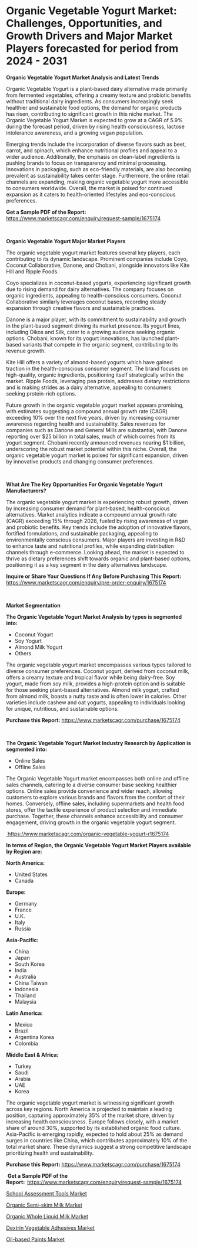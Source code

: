 <p><h1>Organic Vegetable Yogurt Market: Challenges, Opportunities, and Growth Drivers and Major Market Players forecasted for period from 2024 - 2031</h1></p><p><strong>Organic Vegetable Yogurt Market Analysis and Latest Trends</strong></p>
<p><p>Organic Vegetable Yogurt is a plant-based dairy alternative made primarily from fermented vegetables, offering a creamy texture and probiotic benefits without traditional dairy ingredients. As consumers increasingly seek healthier and sustainable food options, the demand for organic products has risen, contributing to significant growth in this niche market. The Organic Vegetable Yogurt Market is expected to grow at a CAGR of 5.9% during the forecast period, driven by rising health consciousness, lactose intolerance awareness, and a growing vegan population.</p><p>Emerging trends include the incorporation of diverse flavors such as beet, carrot, and spinach, which enhance nutritional profiles and appeal to a wider audience. Additionally, the emphasis on clean-label ingredients is pushing brands to focus on transparency and minimal processing. Innovations in packaging, such as eco-friendly materials, are also becoming prevalent as sustainability takes center stage. Furthermore, the online retail channels are expanding, making organic vegetable yogurt more accessible to consumers worldwide. Overall, the market is poised for continued expansion as it caters to health-oriented lifestyles and eco-conscious preferences.</p></p>
<p><strong>Get a Sample PDF of the Report:&nbsp;</strong> <a href="https://www.marketscagr.com/enquiry/request-sample/1675174?utm_campaign=1284&utm_medium=2&utm_source=Github&utm_content=ia&utm_term=13102024&utm_id=organic-vegetable-yogurt">https://www.marketscagr.com/enquiry/request-sample/1675174</a></p>
<p>&nbsp;</p>
<p><strong>Organic Vegetable Yogurt Major Market Players</strong></p>
<p><p>The organic vegetable yogurt market features several key players, each contributing to its dynamic landscape. Prominent companies include Coyo, Coconut Collaborative, Danone, and Chobani, alongside innovators like Kite Hill and Ripple Foods.</p><p>Coyo specializes in coconut-based yogurts, experiencing significant growth due to rising demand for dairy alternatives. The company focuses on organic ingredients, appealing to health-conscious consumers. Coconut Collaborative similarly leverages coconut bases, recording steady expansion through creative flavors and sustainable practices.</p><p>Danone is a major player, with its commitment to sustainability and growth in the plant-based segment driving its market presence. Its yogurt lines, including Oikos and Silk, cater to a growing audience seeking organic options. Chobani, known for its yogurt innovations, has launched plant-based variants that compete in the organic segment, contributing to its revenue growth.</p><p>Kite Hill offers a variety of almond-based yogurts which have gained traction in the health-conscious consumer segment. The brand focuses on high-quality, organic ingredients, positioning itself strategically within the market. Ripple Foods, leveraging pea protein, addresses dietary restrictions and is making strides as a dairy alternative, appealing to consumers seeking protein-rich options.</p><p>Future growth in the organic vegetable yogurt market appears promising, with estimates suggesting a compound annual growth rate (CAGR) exceeding 10% over the next five years, driven by increasing consumer awareness regarding health and sustainability. Sales revenues for companies such as Danone and General Mills are substantial, with Danone reporting over $25 billion in total sales, much of which comes from its yogurt segment. Chobani recently announced revenues nearing $1 billion, underscoring the robust market potential within this niche. Overall, the organic vegetable yogurt market is poised for significant expansion, driven by innovative products and changing consumer preferences.</p></p>
<p>&nbsp;</p>
<p><strong>What Are The Key Opportunities For Organic Vegetable Yogurt Manufacturers?</strong></p>
<p><p>The organic vegetable yogurt market is experiencing robust growth, driven by increasing consumer demand for plant-based, health-conscious alternatives. Market analytics indicate a compound annual growth rate (CAGR) exceeding 15% through 2028, fueled by rising awareness of vegan and probiotic benefits. Key trends include the adoption of innovative flavors, fortified formulations, and sustainable packaging, appealing to environmentally conscious consumers. Major players are investing in R&D to enhance taste and nutritional profiles, while expanding distribution channels through e-commerce. Looking ahead, the market is expected to thrive as dietary preferences shift towards organic and plant-based options, positioning it as a key segment in the dairy alternatives landscape.</p></p>
<p><strong>Inquire or Share Your Questions If Any Before Purchasing This Report:</strong> <a href="https://www.marketscagr.com/enquiry/pre-order-enquiry/1675174?utm_campaign=1284&utm_medium=2&utm_source=Github&utm_content=ia&utm_term=13102024&utm_id=organic-vegetable-yogurt">https://www.marketscagr.com/enquiry/pre-order-enquiry/1675174</a></p>
<p>&nbsp;</p>
<p><strong>Market Segmentation</strong></p>
<p><strong>The Organic Vegetable Yogurt Market Analysis by types is segmented into:</strong></p>
<p><ul><li>Coconut Yogurt</li><li>Soy Yogurt</li><li>Almond Milk Yogurt</li><li>Others</li></ul></p>
<p><p>The organic vegetable yogurt market encompasses various types tailored to diverse consumer preferences. Coconut yogurt, derived from coconut milk, offers a creamy texture and tropical flavor while being dairy-free. Soy yogurt, made from soy milk, provides a high-protein option and is suitable for those seeking plant-based alternatives. Almond milk yogurt, crafted from almond milk, boasts a nutty taste and is often lower in calories. Other varieties include cashew and oat yogurts, appealing to individuals looking for unique, nutritious, and sustainable options.</p></p>
<p><strong>Purchase this Report:&nbsp;</strong><a href="https://www.marketscagr.com/purchase/1675174?utm_campaign=1284&utm_medium=2&utm_source=Github&utm_content=ia&utm_term=13102024&utm_id=organic-vegetable-yogurt">https://www.marketscagr.com/purchase/1675174</a></p>
<p>&nbsp;</p>
<p><strong>The Organic Vegetable Yogurt Market Industry Research by Application is segmented into:</strong></p>
<p><ul><li>Online Sales</li><li>Offline Sales</li></ul></p>
<p><p>The Organic Vegetable Yogurt market encompasses both online and offline sales channels, catering to a diverse consumer base seeking healthier options. Online sales provide convenience and wider reach, allowing customers to explore various brands and flavors from the comfort of their homes. Conversely, offline sales, including supermarkets and health food stores, offer the tactile experience of product selection and immediate purchase. Together, these channels enhance accessibility and consumer engagement, driving growth in the organic vegetable yogurt segment.</p></p>
<p><a href="https://www.marketscagr.com/organic-vegetable-yogurt-r1675174?utm_campaign=1284&utm_medium=2&utm_source=Github&utm_content=ia&utm_term=13102024&utm_id=organic-vegetable-yogurt">&nbsp;https://www.marketscagr.com/organic-vegetable-yogurt-r1675174</a></p>
<p><strong>In terms of Region, the Organic Vegetable Yogurt Market Players available by Region are:</strong></p>
<p>
    <p> <strong> North America: </strong>
        <ul>
            <li>United States</li>
            <li>Canada</li>
        </ul>
        </p> 
    <p> <strong> Europe: </strong>
        <ul>
            <li>Germany</li>
            <li>France</li>
            <li>U.K.</li>
            <li>Italy</li>
            <li>Russia</li>
        </ul>
        </p> 
    <p> <strong> Asia-Pacific: </strong>
        <ul>
            <li>China</li>
            <li>Japan</li>
            <li>South Korea</li>
            <li>India</li>
            <li>Australia</li>
            <li>China Taiwan</li>
            <li>Indonesia</li>
            <li>Thailand</li>
            <li>Malaysia</li>
        </ul>
        </p> 
    <p> <strong> Latin America: </strong>
        <ul>
            <li>Mexico</li>
            <li>Brazil</li>
            <li>Argentina Korea</li>
            <li>Colombia</li>
        </ul>
        </p> 
    <p> <strong> Middle East & Africa: </strong>
        <ul>
            <li>Turkey</li>
            <li>Saudi</li>
            <li>Arabia</li>
            <li>UAE</li>
            <li>Korea</li>
        </ul>
    </p>
    </p>
<p><p>The organic vegetable yogurt market is witnessing significant growth across key regions. North America is projected to maintain a leading position, capturing approximately 35% of the market share, driven by increasing health consciousness. Europe follows closely, with a market share of around 30%, supported by its established organic food culture. Asia-Pacific is emerging rapidly, expected to hold about 25% as demand surges in countries like China, which contributes approximately 10% of the total market share. These dynamics suggest a strong competitive landscape prioritizing health and sustainability.</p></p>
<p><strong>Purchase this Report: </strong><a href="https://www.marketscagr.com/purchase/1675174?utm_campaign=1284&utm_medium=2&utm_source=Github&utm_content=ia&utm_term=13102024&utm_id=organic-vegetable-yogurt">https://www.marketscagr.com/purchase/1675174</a></p>
<p>&nbsp;<strong>Get a Sample PDF of the Report:&nbsp;&nbsp;</strong><a href="https://www.marketscagr.com/enquiry/request-sample/1675174?utm_campaign=1284&utm_medium=2&utm_source=Github&utm_content=ia&utm_term=13102024&utm_id=organic-vegetable-yogurt">https://www.marketscagr.com/enquiry/request-sample/1675174</a></p>
<p><strong></strong></p>
<p><p><a href="https://www.linkedin.com/pulse/digital-transformation-school-assessment-tools-industry-market-pe4ce?utm_campaign=1284&utm_medium=2&utm_source=Github&utm_content=ia&utm_term=13102024&utm_id=organic-vegetable-yogurt">School Assessment Tools Market</a></p><p><a href="https://www.linkedin.com/pulse/organic-semi-skim-milk-landscape-product-spectrum-market-glthe?utm_campaign=1284&utm_medium=2&utm_source=Github&utm_content=ia&utm_term=13102024&utm_id=organic-vegetable-yogurt">Organic Semi-skim Milk Market</a></p><p><a href="https://www.linkedin.com/pulse/global-organic-whole-liquid-milk-market-status-2024-2031-ntpse?utm_campaign=1284&utm_medium=2&utm_source=Github&utm_content=ia&utm_term=13102024&utm_id=organic-vegetable-yogurt">Organic Whole Liquid Milk Market</a></p><p><a href="https://www.linkedin.com/pulse/investment-opportunities-dextrin-vegetable-adhesives-sector-ddlge?utm_campaign=1284&utm_medium=2&utm_source=Github&utm_content=ia&utm_term=13102024&utm_id=organic-vegetable-yogurt">Dextrin Vegetable Adhesives Market</a></p><p><a href="https://www.linkedin.com/pulse/global-oil-based-paints-industry-analysis-share-growth-dxwve?utm_campaign=1284&utm_medium=2&utm_source=Github&utm_content=ia&utm_term=13102024&utm_id=organic-vegetable-yogurt">Oil-based Paints Market</a></p></p>